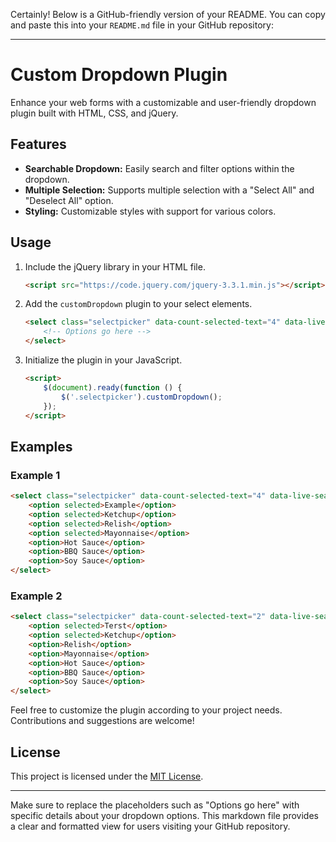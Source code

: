 Certainly! Below is a GitHub-friendly version of your README. You can copy and paste this into your `README.md` file in your GitHub repository:

---

# Custom Dropdown Plugin

Enhance your web forms with a customizable and user-friendly dropdown plugin built with HTML, CSS, and jQuery.

## Features

- **Searchable Dropdown:** Easily search and filter options within the dropdown.
- **Multiple Selection:** Supports multiple selection with a "Select All" and "Deselect All" option.
- **Styling:** Customizable styles with support for various colors.

## Usage

1. Include the jQuery library in your HTML file.

    ```html
    <script src="https://code.jquery.com/jquery-3.3.1.min.js"></script>
    ```

2. Add the `customDropdown` plugin to your select elements.

    ```html
    <select class="selectpicker" data-count-selected-text="4" data-live-search="true" data-actions-box="true" multiple>
        <!-- Options go here -->
    </select>
    ```

3. Initialize the plugin in your JavaScript.

    ```html
    <script>
        $(document).ready(function () {
            $('.selectpicker').customDropdown();
        });
    </script>
    ```

## Examples

### Example 1

```html
<select class="selectpicker" data-count-selected-text="4" data-live-search="true" data-actions-box="true" multiple>
    <option selected>Example</option>
    <option selected>Ketchup</option>
    <option selected>Relish</option>
    <option selected>Mayonnaise</option>
    <option>Hot Sauce</option>
    <option>BBQ Sauce</option>
    <option>Soy Sauce</option>
</select>
```

### Example 2

```html
<select class="selectpicker" data-count-selected-text="2" data-live-search="true" data-actions-box="true" multiple>
    <option selected>Terst</option>
    <option selected>Ketchup</option>
    <option>Relish</option>
    <option>Mayonnaise</option>
    <option>Hot Sauce</option>
    <option>BBQ Sauce</option>
    <option>Soy Sauce</option>
</select>
```

Feel free to customize the plugin according to your project needs. Contributions and suggestions are welcome!

## License

This project is licensed under the [MIT License](LICENSE).

---

Make sure to replace the placeholders such as "Options go here" with specific details about your dropdown options. This markdown file provides a clear and formatted view for users visiting your GitHub repository.
